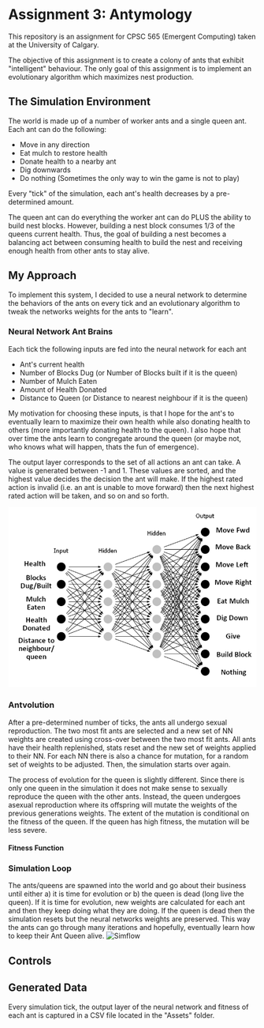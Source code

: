 # Assignment 3: Antymology

This repository is an assignment for CPSC 565 (Emergent Computing) taken at the University of Calgary.

The objective of this assignment is to create a colony of ants that exhibit "intelligent" behaviour. The only goal of this assignment is to implement an evolutionary algorithm which maximizes nest production.

## The Simulation Environment
The world is made up of a number of worker ants and a single queen ant. Each ant can do the following:
- Move in any direction
- Eat mulch to restore health
- Donate health to a nearby ant
- Dig downwards
- Do nothing (Sometimes the only way to win the game is not to play)

Every "tick" of the simulation, each ant's health decreases by a pre-determined amount.

The queen ant can do everything the worker ant can do PLUS the ability to build nest blocks. However, building a nest block consumes 1/3 of the queens current health. Thus, the goal of building a nest becomes a balancing act between consuming health to build the nest and receiving enough health from other ants to stay alive.

## My Approach
To implement this system, I decided to use a neural network to determine the behaviors of the ants on every tick and an evolutionary algorithm to tweak the networks weights for the ants to "learn".

### Neural Network Ant Brains
Each tick the following inputs are fed into the neural network for each ant
- Ant's current health
- Number of Blocks Dug (or Number of Blocks built if it is the queen)
- Number of Mulch Eaten
- Amount of Health Donated
- Distance to Queen (or Distance to nearest neighbour if it is the queen)

My motivation for choosing these inputs, is that I hope for the ant's to eventually learn to maximize their own health while also donating health to others (more importantly donating health to the queen). I also hope that over time the ants learn to congregate around the queen (or maybe not, who knows what will happen, thats the fun of emergence).

The output layer corresponds to the set of all actions an ant can take. A value is generated between -1 and 1. These values are sorted, and the highest value decides the decision the ant will make. If the highest rated action is invalid (i.e. an ant is unable to move forward) then the next highest rated action will be taken, and so on and so forth.

![NNTop](Images/NNTopology.png)

### Antvolution
After a pre-determined number of ticks, the ants all undergo sexual reproduction. The two most fit ants are selected and a new set of NN weights are created using cross-over between the two most fit ants. All ants have their health replenished, stats reset and the new set of weights applied to their NN. For each NN there is also a chance for mutation, for a random set of weights to be adjusted. Then, the simulation starts over again.

The process of evolution for the queen is slightly different. Since there is only one queen in the simulation it does not make sense to sexually reproduce the queen with the other ants. Instead, the queen undergoes asexual reproduction where its offspring will mutate the weights of the previous generations weights. The extent of the mutation is conditional on the fitness of the queen. If the queen has high fitness, the mutation will be less severe.

#### Fitness Function

### Simulation Loop
The ants/queens are spawned into the world and go about their business until either a) it is time for evolution or b) the queen is dead (long live the queen). If it is time for evolution, new weights are calculated for each ant and then they keep doing what they are doing. If the queen is dead then the simulation resets but the neural networks weights are preserved. This way the ants can go through many iterations and hopefully, eventually learn how to keep their Ant Queen alive.
![Simflow](Image/Antymology_SimFlow.png)

## Controls

## Generated Data
Every simulation tick, the output layer of the neural network and fitness of each ant is captured in a CSV file located in the "Assets" folder.

